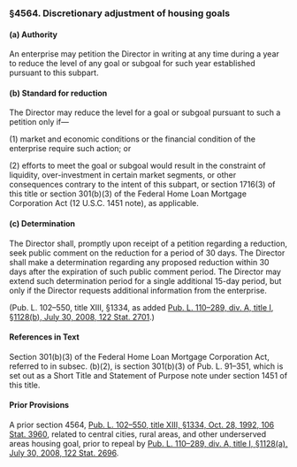 ### §4564. Discretionary adjustment of housing goals ###

[]()

#### (a) Authority ####

An enterprise may petition the Director in writing at any time during a year to reduce the level of any goal or subgoal for such year established pursuant to this subpart.

[]()

#### (b) Standard for reduction ####

The Director may reduce the level for a goal or subgoal pursuant to such a petition only if—

[]()

(1) market and economic conditions or the financial condition of the enterprise require such action; or

[]()

(2) efforts to meet the goal or subgoal would result in the constraint of liquidity, over-investment in certain market segments, or other consequences contrary to the intent of this subpart, or section 1716(3) of this title or section 301(b)(3) of the Federal Home Loan Mortgage Corporation Act (12 U.S.C. 1451 note), as applicable.

[]()

#### (c) Determination ####

The Director shall, promptly upon receipt of a petition regarding a reduction, seek public comment on the reduction for a period of 30 days. The Director shall make a determination regarding any proposed reduction within 30 days after the expiration of such public comment period. The Director may extend such determination period for a single additional 15-day period, but only if the Director requests additional information from the enterprise.

(Pub. L. 102–550, title XIII, §1334, as added [Pub. L. 110–289, div. A, title I, §1128(b), July 30, 2008, 122 Stat. 2701](/statviewer.htm?volume=122&page=2701).)

#### References in Text ####

Section 301(b)(3) of the Federal Home Loan Mortgage Corporation Act, referred to in subsec. (b)(2), is section 301(b)(3) of Pub. L. 91–351, which is set out as a Short Title and Statement of Purpose note under section 1451 of this title.

#### Prior Provisions ####

A prior section 4564, [Pub. L. 102–550, title XIII, §1334, Oct. 28, 1992, 106 Stat. 3960](/statviewer.htm?volume=106&page=3960), related to central cities, rural areas, and other underserved areas housing goal, prior to repeal by [Pub. L. 110–289, div. A, title I, §1128(a), July 30, 2008, 122 Stat. 2696](/statviewer.htm?volume=122&page=2696).